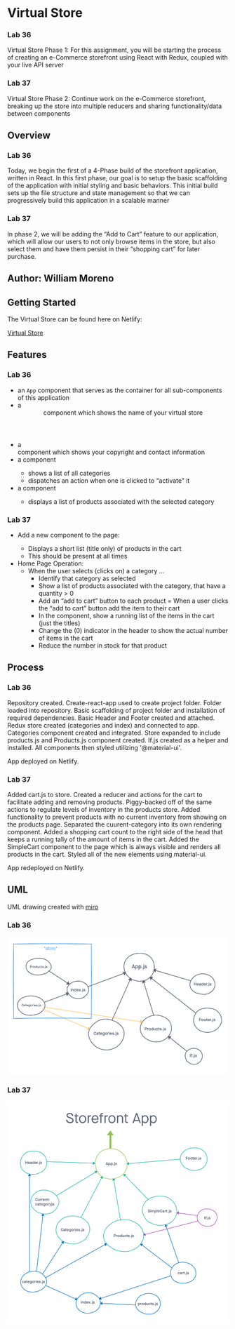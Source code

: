 # Virtual Store

### Lab 36
Virtual Store Phase 1: For this assignment, you will be starting the process of creating an e-Commerce storefront using React with Redux, coupled with your live API server

### Lab 37
Virtual Store Phase 2: Continue work on the e-Commerce storefront, breaking up the store into multiple reducers and sharing functionality/data between components

## Overview

### Lab 36
Today, we begin the first of a 4-Phase build of the storefront application, written in React. In this first phase, our goal is to setup the basic scaffolding of the application with initial styling and basic behaviors. This initial build sets up the file structure and state management so that we can progressively build this application in a scalable manner

### Lab 37
In phase 2, we will be adding the “Add to Cart” feature to our application, which will allow our users to not only browse items in the store, but also select them and have them persist in their “shopping cart” for later purchase.

## Author: William Moreno

## Getting Started

The Virtual Store can be found here on Netlify:

[Virtual Store](https://hardcore-wright-bd2382.netlify.app/)

## Features

### Lab 36
- an `App` component that serves as the container for all sub-components of this application
- a <Header> component which shows the name of your virtual store
- a <Footer> component which shows your copyright and contact information
- a <Categories> component
  - shows a list of all categories
  - dispatches an action when one is clicked to “activate” it
- a <Products> component
  - displays a list of products associated with the selected category

### Lab 37
- Add a new component to the page: <SimpleCart />
  - Displays a short list (title only) of products in the cart
  - This should be present at all times
- Home Page Operation:
  - When the user selects (clicks on) a category …
    - Identify that category as selected
    - Show a list of products associated with the category, that have a quantity > 0
    - Add an “add to cart” button to each product
  = When a user clicks the “add to cart” button add the item to their cart
    - In the <SimpleCart/> component, show a running list of the items in the cart (just the titles)
    - Change the (0) indicator in the header to show the actual number of items in the cart
    - Reduce the number in stock for that product

## Process

### Lab 36
Repository created. Create-react-app used to create project folder. Folder loaded into repository. Basic scaffolding of project folder and installation of required dependencies. Basic Header and Footer created and attached. Redux store created (categories and index) and connected to app. Categories component created and integrated. Store expanded to include products.js and Products.js component created. If.js created as a helper and installed. All components then styled utilizing '@material-ui'.

App deployed on Netlify.

### Lab 37
Added cart.js to store. Created a reducer and actions for the cart to facilitate adding and removing products. Piggy-backed off of the same actions to regulate levels of inventory in the products store. Added functionality to prevent products with no current inventory from showing on the products page. Separated the cuurent-category into its own rendering component. Added a shopping cart count to the right side of the head that keeps a running tally of the amount of items in the cart. Added the SimpleCart component to the page which is always visible and renders all products in the cart. Styled all of the new elements using material-ui.

App redeployed on Netlify.

## UML

UML drawing created with [miro](https://miro.com/)

### Lab 36
![storefront Whiteboard](./assets/storefront-1.PNG)

### Lab 37
![storefront Whiteboard](./assets/storefront-2.PNG)
